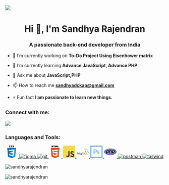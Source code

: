 <img src="https://media.licdn.com/dms/image/D5616AQGDgR34ip2f5g/profile-displaybackgroundimage-shrink_350_1400/0/1690197125121?e=1696464000&v=beta&t=rstZbIpVlVc3A9CLg6yc2voO76saPvnpnkjDM7IkN8M">
<h1 align="center">Hi 👋, I'm Sandhya Rajendran</h1>
<h3 align="center">A passionate back-end developer from India</h3>

- 🔭 I’m currently working on **To-Do Project Using Eisenhower matrix**

- 🌱 I’m currently learning **Advance JavaScript, Advance PHP**

- 💬 Ask me about **JavaScript,PHP**

- 📫 How to reach me **sandhyadckap@gmail.com**

- ⚡ Fun fact **I am passionate to learn new things.**

<h3 align="left">Connect with me:</h3>
<p align="left">
</p>
<img src="https://user-images.githubusercontent.com/59734313/157189039-c09b3e38-9f42-42c0-ab54-14f1574190a7.gif">
<h3 align="left">Languages and Tools:</h3>
<p align="left"> <a href="https://www.w3schools.com/css/" target="_blank" rel="noreferrer"> <img src="https://raw.githubusercontent.com/devicons/devicon/master/icons/css3/css3-original-wordmark.svg" alt="css3" width="40" height="40"/> </a> <a href="https://www.figma.com/" target="_blank" rel="noreferrer"> <img src="https://www.vectorlogo.zone/logos/figma/figma-icon.svg" alt="figma" width="40" height="40"/> </a> <a href="https://git-scm.com/" target="_blank" rel="noreferrer"> <img src="https://www.vectorlogo.zone/logos/git-scm/git-scm-icon.svg" alt="git" width="40" height="40"/> </a> <a href="https://www.w3.org/html/" target="_blank" rel="noreferrer"> <img src="https://raw.githubusercontent.com/devicons/devicon/master/icons/html5/html5-original-wordmark.svg" alt="html5" width="40" height="40"/> </a> <a href="https://developer.mozilla.org/en-US/docs/Web/JavaScript" target="_blank" rel="noreferrer"> <img src="https://raw.githubusercontent.com/devicons/devicon/master/icons/javascript/javascript-original.svg" alt="javascript" width="40" height="40"/> </a> <a href="https://www.mysql.com/" target="_blank" rel="noreferrer"> <img src="https://raw.githubusercontent.com/devicons/devicon/master/icons/mysql/mysql-original-wordmark.svg" alt="mysql" width="40" height="40"/> </a> <a href="https://www.photoshop.com/en" target="_blank" rel="noreferrer"> <img src="https://raw.githubusercontent.com/devicons/devicon/master/icons/photoshop/photoshop-line.svg" alt="photoshop" width="40" height="40"/> </a> <a href="https://www.php.net" target="_blank" rel="noreferrer"> <img src="https://raw.githubusercontent.com/devicons/devicon/master/icons/php/php-original.svg" alt="php" width="40" height="40"/> </a> <a href="https://postman.com" target="_blank" rel="noreferrer"> <img src="https://www.vectorlogo.zone/logos/getpostman/getpostman-icon.svg" alt="postman" width="40" height="40"/> </a> <a href="https://tailwindcss.com/" target="_blank" rel="noreferrer"> <img src="https://www.vectorlogo.zone/logos/tailwindcss/tailwindcss-icon.svg" alt="tailwind" width="40" height="40"/> </a> </p>

<p><img align="center" src="https://github-readme-stats.vercel.app/api/top-langs?username=sandhyarajendran&show_icons=true&locale=en&layout=compact" alt="sandhyarajendran" /></p>

<p><img align="center" src="https://github-readme-streak-stats.herokuapp.com/?user=sandhyarajendran&" alt="sandhyarajendran" /></p>
